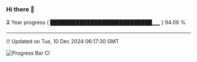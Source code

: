 ### Hi there 👋

⏳ Year progress { ████████████████████████████▁▁ } 94.06 %

---

⏰ Updated on Tue, 10 Dec 2024 06:17:30 GMT

![Progress Bar CI](https://github.com/code-lakshay/GitHub-Actions-Demo/workflows/Progress%20Bar%20CI/badge.svg)
